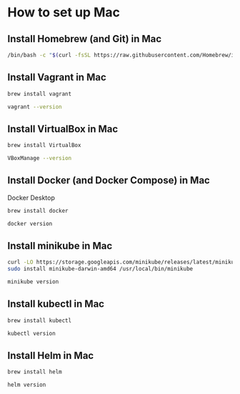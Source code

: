 # How to set up Mac

## Install Homebrew (and Git) in Mac

```bash
/bin/bash -c "$(curl -fsSL https://raw.githubusercontent.com/Homebrew/install/HEAD/install.sh)"
```

## Install Vagrant in Mac

```bash
brew install vagrant

vagrant --version
```

## Install VirtualBox in Mac

```bash
brew install VirtualBox

VBoxManage --version
```

## Install Docker (and Docker Compose) in Mac

Docker Desktop

```bash
brew install docker

docker version
```

## Install minikube in Mac

```bash
curl -LO https://storage.googleapis.com/minikube/releases/latest/minikube-darwin-amd64 && \
sudo install minikube-darwin-amd64 /usr/local/bin/minikube

minikube version
```

## Install kubectl in Mac

```bash
brew install kubectl

kubectl version
```

## Install Helm in Mac

```bash
brew install helm

helm version
```
